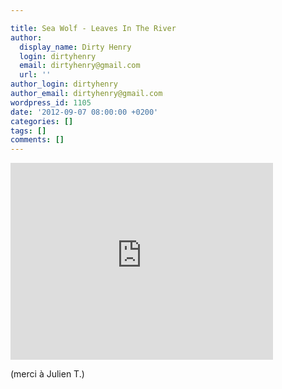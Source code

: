 ```yaml
---

title: Sea Wolf - Leaves In The River
author:
  display_name: Dirty Henry
  login: dirtyhenry
  email: dirtyhenry@gmail.com
  url: ''
author_login: dirtyhenry
author_email: dirtyhenry@gmail.com
wordpress_id: 1105
date: '2012-09-07 08:00:00 +0200'
categories: []
tags: []
comments: []
---
```

<iframe width="420" height="315" src="http://www.youtube.com/embed/vu129ihLOyI" frameborder="0" allowfullscreen></iframe>

(merci à Julien T.)
